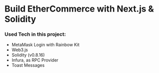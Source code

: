 # Build EtherCommerce with Next.js & Solidity

### Used Tech in this project:

- MetaMask Login with Rainbow Kit
- Web3.js
- Solidity (v0.8.16)
- Infura, as RPC Provider
- Toast Messages
